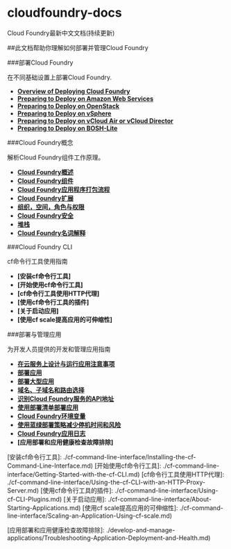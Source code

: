 # cloudfoundry-docs
Cloud Foundry最新中文文档(持续更新)

##此文档帮助你理解如何部署并管理Cloud Foundry

###部署Cloud Foundry

在不同基础设置上部署Cloud Foundry.

* **[Overview of Deploying Cloud Foundry]**
* **[Preparing to Deploy on Amazon Web Services]**
* **[Preparing to Deploy on OpenStack]**
* **[Preparing to Deploy on vSphere]**
* **[Preparing to Deploy on vCloud Air or vCloud Director]**
* **[Preparing to Deploy on BOSH-Lite]**

###Cloud Foundry概念

解析Cloud Foundry组件工作原理。

* **[Cloud Foundry概述]**
* **[Cloud Foundry组件]**
* **[Cloud Foundry应用程序打包流程]**
* **[Cloud Foundry扩展]**
* **[组织，空间，角色与权限]**
* **[Cloud Foundry安全]**
* **[堆栈]**
* **[Cloud Foundry名词解释]**

###Cloud Foundry CLI

cf命令行工具使用指南

* **[安装cf命令行工具]**
* **[开始使用cf命令行工具]**
* **[cf命令行工具使用HTTP代理]**
* **[使用cf命令行工具的插件]**
* **[关于启动应用]**
* **[使用cf scale提高应用的可伸缩性]**

###部署与管理应用

为开发人员提供的开发和管理应用指南

* **[在云服务上设计与运行应用注意事项]**
* **[部署应用]**
* **[部署大型应用]**
* **[域名、子域名和路由选择]**
* **[识别Cloud Foundry服务的API地址]**
* **[使用部署清单部署应用]**
* **[Cloud Foundry环境变量]**
* **[使用蓝绿部署策略减少停机时间和风险]**
* **[Cloud Foundry应用日志]**
* **[应用部署和应用健康检查故障排除]**

<!-- 部署Cloud Foundry -->
[Overview of Deploying Cloud Foundry]: ./deploy-cloud-foundry/Overview-of-Deploying-Cloud-Foundry.md
[Preparing to Deploy on Amazon Web Services]: ./deploy-cloud-foundry/Preparing-to-Deploy-on-Amazon-Web-Services.md
[Preparing to Deploy on OpenStack]: ./deploy-cloud-foundry/Preparing-to-Deploy-on-OpenStack.md
[Preparing to Deploy on vSphere]: ./deploy-cloud-foundry/Preparing-to-Deploy-on-vSphere.md
[Preparing to Deploy on vCloud Air or vCloud Director]: ./deploy-cloud-foundry/Preparing-to-Deploy-on-vCloud-Air-or-vCloud-Director.md
[Preparing to Deploy on BOSH-Lite]: ./deploy-cloud-foundry/Preparing-to-Deploy-on-BOSH-Lite.md

<!-- Cloud Foundry概念 -->
[Cloud Foundry概述]: ./cloud-foundry-concepts/Cloud-Foundry-Overview.md
[Cloud Foundry组件]: ./cloud-foundry-concepts/Cloud-Foundry-Components.md
[Cloud Foundry应用程序打包流程]: ./cloud-foundry-concepts/How-Applications-are-Staged.md
[Cloud Foundry扩展]: ./cloud-foundry-concepts/Scaling-Cloud-Foundry.md
[组织，空间，角色与权限]: ./cloud-foundry-concepts/Orgs-Spaces-Roles-and-Permissions.md
[Cloud Foundry安全]: ./cloud-foundry-concepts/Cloud-Foundry-Security.md
[堆栈]: ./cloud-foundry-concepts/Stacks.md
[Cloud Foundry名词解释]: ./cloud-foundry-concepts/Cloud-Foundry-Glossary.md

<!-- Cloud Foundry CLI -->
[安装cf命令行工具]: ./cf-command-line-interface/Installing-the-cf-Command-Line-Interface.md)
[开始使用cf命令行工具]: ./cf-command-line-interface/Getting-Started-with-the-cf-CLI.md)
[cf命令行工具使用HTTP代理]: ./cf-command-line-interface/Using-the-cf-CLI-with-an-HTTP-Proxy-Server.md)
[使用cf命令行工具的插件]: ./cf-command-line-interface/Using-cf-CLI-Plugins.md)
[关于启动应用]: ./cf-command-line-interface/About-Starting-Applications.md)
[使用cf scale提高应用的可伸缩性]: ./cf-command-line-interface/Scaling-an-Application-Using-cf-scale.md)

<!-- 部署与管理应用 -->
[在云服务上设计与运行应用注意事项]: ./develop-and-manage-applications/Considerations-for-Designing-and-Running-an-Application-in-the-Cloud.md
[部署应用]: ./develop-and-manage-applications/Deploy-an-Application.md
[部署大型应用]: ./develop-and-manage-applications/Deploying-a-Large-Application.md
[域名、子域名和路由选择]: ./develop-and-manage-applications/Creating-Domains-and-Routes.md
[识别Cloud Foundry服务的API地址]: ./develop-and-manage-applications/Identifying-the-API-Endpoint-for-your-Cloud-Foundry-Instance.md
[使用部署清单部署应用]: ./develop-and-manage-applications/Deploying-with-Application-Manifests.md
[Cloud Foundry环境变量]: ./develop-and-manage-applications/Cloud-Foundry-Environment-Variables.md
[使用蓝绿部署策略减少停机时间和风险]: ./develop-and-manage-applications/Using-Blue-Green-Deployment-to-Reduce-Downtime-and-Risk.md
[Cloud Foundry应用日志]: ./develop-and-manage-applications/Application-Logging-in-Cloud-Foundry.md
[应用部署和应用健康检查故障排除]: ./develop-and-manage-applications/Troubleshooting-Application-Deployment-and-Health.md)
